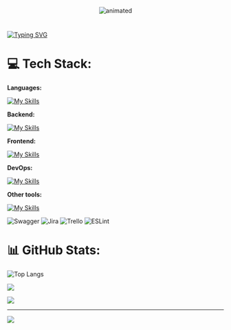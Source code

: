 
<p align="center">
  <img src="https://github.com/DanE4/DanE4/assets/90055044/5c4e8fb3-2e1f-4b43-9d28-52c1fa134b63" alt="animated" />
</p>

#
<a href="https://git.io/typing-svg"><img src="https://readme-typing-svg.demolab.com?font=Abel&size=25&pause=1000&color=9745F5&width=500&lines=Hello%2C+this+is+Dan%C6%8E%2C+Welcome+to+my+Github+page;Have+a+wonderful+day+%3A)" alt="Typing SVG" /></a>
# 💻 Tech Stack:
**Languages:**

[![My Skills](https://skillicons.dev/icons?i=ts,js,java,cs,py,bash&perline=8)](https://skillicons.dev)

**Backend:**  

[![My Skills](https://skillicons.dev/icons?i=ts,js,java,cs,py,spring,prisma,sequelize,selenium,hibernate,postgres,mysql,mongodb,redis,supabase,deno,nodejs,nginx,express,grafana&perline=8)](https://skillicons.dev)

**Frontend:** 

[![My Skills](https://skillicons.dev/icons?i=ts,js,svelte,angular,bootstrap,html,css&perline=8)](https://skillicons.dev)

**DevOps:**

 [![My Skills](https://skillicons.dev/icons?i=docker,aws,kubernetes,heroku&perline=8)](https://skillicons.dev)

**Other tools:** 

[![My Skills](https://skillicons.dev/icons?i=vscode,idea,postman,arduino&perline=8)](https://skillicons.dev)

![Swagger](https://img.shields.io/badge/-Swagger-%23Clojure?style=for-the-badge&logo=swagger&logoColor=white) ![Jira](https://img.shields.io/badge/jira-%230A0FFF.svg?style=for-the-badge&logo=jira&logoColor=white) ![Trello](https://img.shields.io/badge/Trello-%23026AA7.svg?style=for-the-badge&logo=Trello&logoColor=white) ![ESLint](https://img.shields.io/badge/ESLint-4B3263?style=for-the-badge&logo=eslint&logoColor=white)


# 📊 GitHub Stats:
![Top Langs](https://github-readme-stats-nk7p.vercel.app/api/top-langs/?username=dane4&layout=compact&theme=midnight-purple&hide_border=false&exclude_repo=github-readme-stats,ezd,Pys)

![](https://github-readme-stats.vercel.app/api?username=dane4&theme=midnight-purple&hide_border=false&include_all_commits=true&count_private=true)<br/>

![](https://github-readme-streak-stats.herokuapp.com/?user=dane4&theme=midnight-purple&hide_border=false)<br/>

---
[![](https://visitcount.itsvg.in/api?id=dane4&icon=5&color=12)](https://visitcount.itsvg.in)



